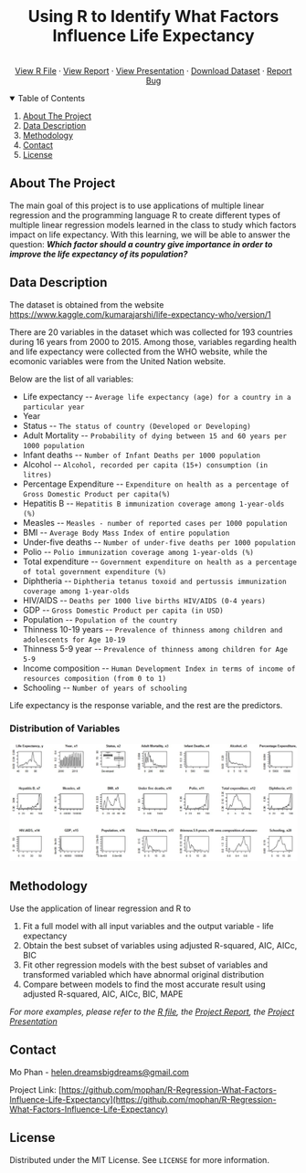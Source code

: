 



<!-- PROJECT LOGO -->
<br />

  <h1 align="center">Using R to Identify What Factors Influence Life Expectancy</h1>

  <p align="center">
    <br />
    <a href="https://github.com/othneildrew/Best-README-Template">View R File</a>
    ·
    <a href="https://github.com/mophan/R-Regression-What-Factors-Influence-Life-Expectancy/blob/master/report-life-expectancy.docx">View Report</a>
    ·
    <a href="https://github.com/mophan/R-Regression-What-Factors-Influence-Life-Expectancy/blob/master/presentation-life-expectancy.pptx">View Presentation</a>
    ·
    <a href="https://github.com/othneildrew/Best-README-Template/issues">Download Dataset</a>
    ·
    <a href="https://github.com/mophan/R-Regression-What-Factors-Influence-Life-Expectancy/issues">Report Bug</a>
  </p>
</p>



<!-- TABLE OF CONTENTS -->
<details open="open">
  <summary>Table of Contents</summary>
  <ol>
    <li>
      <a href="#about-the-project">About The Project</a>
    </li>
    <li>
      <a href="#data-description">Data Description</a>
    </li>
    <li><a href="#methodology">Methodology</a></li>
    <li><a href="#contact">Contact</a></li>
    <li><a href="#license">License</a></li>
  </ol>
</details>



<!-- ABOUT THE PROJECT -->
## About The Project

The main goal of this project is to use applications of multiple linear regression and the programming language R to create different types of multiple linear regression models learned in the class to study which factors impact on life expectancy. With this learning, we will be able to answer the question: **_Which factor should a country give importance in order to improve the life expectancy of its population?_** 


<!-- DATA DESCRIPTION -->
## Data Description

The dataset is obtained from the website https://www.kaggle.com/kumarajarshi/life-expectancy-who/version/1


There are 20 variables in the dataset which was collected for 193 countries during 16 years from 2000 to 2015. Among those, variables regarding health and life expectancy were collected from the WHO website, while the ecomonic variables were from the United Nation website.

Below are the list of all variables:

   - Life expectancy --           `Average life expectancy (age) for a country in a particular year`
   - Year
   - Status --                    `The status of country (Developed or Developing)` 
   - Adult Mortality --           `Probability of dying between 15 and 60 years per 1000 population`
   - Infant deaths --             `Number of Infant Deaths per 1000 population`
   - Alcohol --                   `Alcohol, recorded per capita (15+) consumption (in litres)`
   - Percentage Expenditure --    `Expenditure on health as a percentage of Gross Domestic Product per capita(%)`
   - Hepatitis B --               `Hepatitis B immunization coverage among 1-year-olds (%)`
   - Measles --                   `Measles - number of reported cases per 1000 population`
   - BMI --                       `Average Body Mass Index of entire population`
   - Under-five deaths --         `Number of under-five deaths per 1000 population`
   - Polio --                     `Polio immunization coverage among 1-year-olds (%)`
   - Total expenditure --         `Government expenditure on health as a percentage of total government expenditure (%)`
   - Diphtheria --                `Diphtheria tetanus toxoid and pertussis immunization coverage among 1-year-olds`
   - HIV/AIDS --                  `Deaths per 1000 live births HIV/AIDS (0-4 years)`
   - GDP --                       `Gross Domestic Product per capita (in USD)`
   - Population --                `Population of the country`
   - Thinness 10-19 years --      `Prevalence of thinness among children and adolescents for Age 10-19` 
   - Thinness 5-9 year --         `Prevalence of thinness among children for Age 5-9`
   - Income composition --        `Human Development Index in terms of income of resources composition (from 0 to 1)`
   - Schooling --                 `Number of years of schooling`

Life expectancy is the response variable, and the rest are the predictors.

### Distribution of Variables

![Distribution of Variables!](images/distribution.jpg)


<!-- METHODOLOGY -->
## Methodology

Use the application of linear regression and R to

1. Fit a full model with all input variables and the output variable - life expectancy
2. Obtain the best subset of variables using adjusted R-squared, AIC, AICc, BIC
3. Fit other regression models with the best subset of variables and transformed variabled which have abnormal original distribution 
4. Compare between models to find the most accurate result using adjusted R-squared, AIC, AICc, BIC, MAPE  

_For more examples, please refer to the [R file](https://example.com), the [Project Report](https://github.com/mophan/R-Regression-What-Factors-Influence-Life-Expectancy/blob/master/report-life-expectancy.docx), the [Project Presentation](https://github.com/mophan/R-Regression-What-Factors-Influence-Life-Expectancy/blob/master/presentation-life-expectancy.pptx)_

<!-- CONTACT -->
## Contact

Mo Phan - helen.dreamsbigdreams@gmail.com

Project Link: [https://github.com/mophan/R-Regression-What-Factors-Influence-Life-Expectancy](https://github.com/mophan/R-Regression-What-Factors-Influence-Life-Expectancy)


<!-- LICENSE -->
## License

Distributed under the MIT License. See `LICENSE` for more information.




<!-- MARKDOWN LINKS & IMAGES -->
<!-- https://www.markdownguide.org/basic-syntax/#reference-style-links -->

